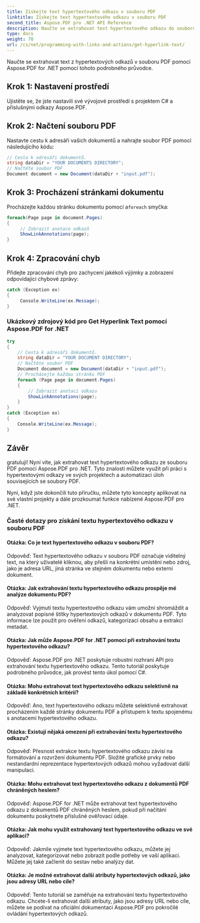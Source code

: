 ```yaml
---
title: Získejte text hypertextového odkazu v souboru PDF
linktitle: Získejte text hypertextového odkazu v souboru PDF
second_title: Aspose.PDF pro .NET API Reference
description: Naučte se extrahovat text hypertextového odkazu do souboru PDF pomocí Aspose.PDF for .NET.
type: docs
weight: 70
url: /cs/net/programming-with-links-and-actions/get-hyperlink-text/
---
```

Naučte se extrahovat text z hypertextových odkazů v souboru PDF pomocí Aspose.PDF for .NET pomocí tohoto podrobného průvodce.

## Krok 1: Nastavení prostředí

Ujistěte se, že jste nastavili své vývojové prostředí s projektem C# a příslušnými odkazy Aspose.PDF.

## Krok 2: Načtení souboru PDF

Nastavte cestu k adresáři vašich dokumentů a nahrajte soubor PDF pomocí následujícího kódu:

```csharp
// Cesta k adresáři dokumentů.
string dataDir = "YOUR DOCUMENTS DIRECTORY";
// Načtěte soubor PDF
Document document = new Document(dataDir + "input.pdf");
```

## Krok 3: Procházení stránkami dokumentu

 Procházejte každou stránku dokumentu pomocí a`foreach` smyčka:

```csharp
foreach(Page page in document.Pages)
{
     // Zobrazit anotace odkazů
     ShowLinkAnnotations(page);
}
```

## Krok 4: Zpracování chyb

Přidejte zpracování chyb pro zachycení jakékoli výjimky a zobrazení odpovídající chybové zprávy:

```csharp
catch (Exception ex)
{
     Console.WriteLine(ex.Message);
}
```

### Ukázkový zdrojový kód pro Get Hyperlink Text pomocí Aspose.PDF for .NET 
```csharp
try
{
	// Cesta k adresáři dokumentů.
	string dataDir = "YOUR DOCUMENT DIRECTORY";
	// Načtěte soubor PDF
	Document document = new Document(dataDir + "input.pdf");
	// Procházejte každou stránku PDF
	foreach (Page page in document.Pages)
	{
		// Zobrazit anotaci odkazu
		ShowLinkAnnotations(page);
	}
}
catch (Exception ex)
{
	Console.WriteLine(ex.Message);
}
```

## Závěr

gratuluji! Nyní víte, jak extrahovat text hypertextového odkazu ze souboru PDF pomocí Aspose.PDF pro .NET. Tyto znalosti můžete využít při práci s hypertextovými odkazy ve svých projektech a automatizaci úloh souvisejících se soubory PDF.

Nyní, když jste dokončili tuto příručku, můžete tyto koncepty aplikovat na své vlastní projekty a dále prozkoumat funkce nabízené Aspose.PDF pro .NET.

### Časté dotazy pro získání textu hypertextového odkazu v souboru PDF

#### Otázka: Co je text hypertextového odkazu v souboru PDF?

Odpověď: Text hypertextového odkazu v souboru PDF označuje viditelný text, na který uživatelé kliknou, aby přešli na konkrétní umístění nebo zdroj, jako je adresa URL, jiná stránka ve stejném dokumentu nebo externí dokument.

#### Otázka: Jak extrahování textu hypertextového odkazu prospěje mé analýze dokumentu PDF?

Odpověď: Vyjmutí textu hypertextového odkazu vám umožní shromáždit a analyzovat popisné štítky hypertextových odkazů v dokumentu PDF. Tyto informace lze použít pro ověření odkazů, kategorizaci obsahu a extrakci metadat.

#### Otázka: Jak může Aspose.PDF for .NET pomoci při extrahování textu hypertextového odkazu?

Odpověď: Aspose.PDF pro .NET poskytuje robustní rozhraní API pro extrahování textu hypertextového odkazu. Tento tutoriál poskytuje podrobného průvodce, jak provést tento úkol pomocí C#.

#### Otázka: Mohu extrahovat text hypertextového odkazu selektivně na základě konkrétních kritérií?

Odpověď: Ano, text hypertextového odkazu můžete selektivně extrahovat procházením každé stránky dokumentu PDF a přístupem k textu spojenému s anotacemi hypertextového odkazu.

#### Otázka: Existují nějaká omezení při extrahování textu hypertextového odkazu?

Odpověď: Přesnost extrakce textu hypertextového odkazu závisí na formátování a rozvržení dokumentu PDF. Složité grafické prvky nebo nestandardní reprezentace hypertextových odkazů mohou vyžadovat další manipulaci.

#### Otázka: Mohu extrahovat text hypertextového odkazu z dokumentů PDF chráněných heslem?

Odpověď: Aspose.PDF for .NET může extrahovat text hypertextového odkazu z dokumentů PDF chráněných heslem, pokud při načítání dokumentu poskytnete příslušné ověřovací údaje.

#### Otázka: Jak mohu využít extrahovaný text hypertextového odkazu ve své aplikaci?

Odpověď: Jakmile vyjmete text hypertextového odkazu, můžete jej analyzovat, kategorizovat nebo zobrazit podle potřeby ve vaší aplikaci. Můžete jej také začlenit do sestav nebo analýzy dat.

#### Otázka: Je možné extrahovat další atributy hypertextových odkazů, jako jsou adresy URL nebo cíle?

Odpověď: Tento tutoriál se zaměřuje na extrahování textu hypertextového odkazu. Chcete-li extrahovat další atributy, jako jsou adresy URL nebo cíle, můžete se podívat na oficiální dokumentaci Aspose.PDF pro pokročilé ovládání hypertextových odkazů.